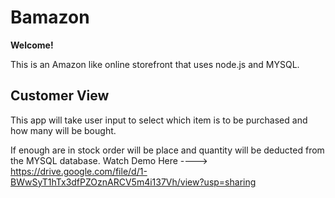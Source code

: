 # **Bamazon** 
**Welcome!**

This is an Amazon like online storefront that uses node.js and MYSQL. 

## Customer View 
This app will take user input to select which item is to be purchased and how many will be bought.

If enough are in stock order will be place and quantity will be deducted from the MYSQL database. 
Watch Demo Here ----> https://drive.google.com/file/d/1-BWwSyT1hTx3dfPZOznARCV5m4i137Vh/view?usp=sharing 
